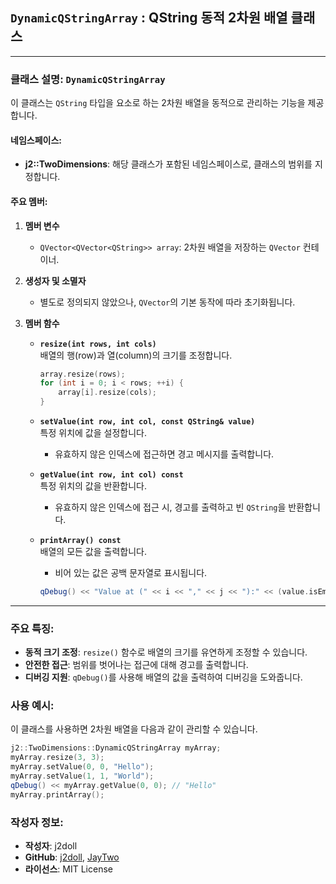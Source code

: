 ## `DynamicQStringArray` : QString 동적 2차원 배열 클래스

---

### 클래스 설명: `DynamicQStringArray`
이 클래스는 `QString` 타입을 요소로 하는 2차원 배열을 동적으로 관리하는 기능을 제공합니다.

#### 네임스페이스:
- **j2::TwoDimensions**: 해당 클래스가 포함된 네임스페이스로, 클래스의 범위를 지정합니다.

#### 주요 멤버:
1. **멤버 변수**
   - `QVector<QVector<QString>> array`: 2차원 배열을 저장하는 `QVector` 컨테이너.

2. **생성자 및 소멸자**
   - 별도로 정의되지 않았으나, `QVector`의 기본 동작에 따라 초기화됩니다.

3. **멤버 함수**
   - **`resize(int rows, int cols)`**  
     배열의 행(row)과 열(column)의 크기를 조정합니다.
     ```cpp
     array.resize(rows);
     for (int i = 0; i < rows; ++i) {
         array[i].resize(cols);
     }
     ```

   - **`setValue(int row, int col, const QString& value)`**  
     특정 위치에 값을 설정합니다.  
     - 유효하지 않은 인덱스에 접근하면 경고 메시지를 출력합니다.

   - **`getValue(int row, int col) const`**  
     특정 위치의 값을 반환합니다.  
     - 유효하지 않은 인덱스에 접근 시, 경고를 출력하고 빈 `QString`을 반환합니다.

   - **`printArray() const`**  
     배열의 모든 값을 출력합니다.  
     - 비어 있는 값은 공백 문자열로 표시됩니다.
     ```cpp
     qDebug() << "Value at (" << i << "," << j << "):" << (value.isEmpty() ? "" : value);
     ```

---

### 주요 특징:
- **동적 크기 조정**: `resize()` 함수로 배열의 크기를 유연하게 조정할 수 있습니다.
- **안전한 접근**: 범위를 벗어나는 접근에 대해 경고를 출력합니다.
- **디버깅 지원**: `qDebug()`를 사용해 배열의 값을 출력하여 디버깅을 도와줍니다.

### 사용 예시:
이 클래스를 사용하면 2차원 배열을 다음과 같이 관리할 수 있습니다.
```cpp
j2::TwoDimensions::DynamicQStringArray myArray;
myArray.resize(3, 3);
myArray.setValue(0, 0, "Hello");
myArray.setValue(1, 1, "World");
qDebug() << myArray.getValue(0, 0); // "Hello"
myArray.printArray();
```

### 작성자 정보:
- **작성자**: j2doll  
- **GitHub**: [j2doll](https://github.com/j2doll), [JayTwo](https://github.com/JayTwo)  
- **라이선스**: MIT License  

